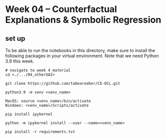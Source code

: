 # Week 04 – Counterfactual Explanations & Symbolic Regression


## set up

To be able to run the notebooks in this directory, make sure to install the following packages in your virtual environment. Note that we need Python 3.9 this week.

```
# navigate to week 4 material
cd <./.../04_otherXAI>

git clone https://github.com/tabearoeber/CE-OCL.git

python3.9 -m venv <venv_name>

MacOS: source <venv_name>/bin/activate  
Windows: <venv_name>/Scripts/activate

pip install ipykernel 

python -m ipykernel install --user --name=<venv_name>

pip install -r requirements.txt
```